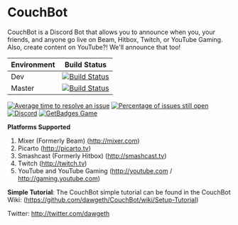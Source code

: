 # CouchBot
CouchBot is a Discord Bot that allows you to announce when you, your friends, and anyone go live on Beam, Hitbox, Twitch, or YouTube Gaming. Also, create content on YouTube?! We'll announce that too!

| Environment | Build Status |
| ----------- | ------------ |
| Dev | [![Build Status](https://ci.appveyor.com/api/projects/status/guyesaow5cft6e0g/branch/dev?svg=true)](https://ci.appveyor.com/project/dawgeth/couchbot) |
| Master | [![Build Status](https://ci.appveyor.com/api/projects/status/guyesaow5cft6e0g/branch/master?svg=true)](https://ci.appveyor.com/project/dawgeth/couchbot) |

[![Average time to resolve an issue](http://isitmaintained.com/badge/resolution/dawgeth/CouchBot.svg)](http://isitmaintained.com/project/dawgeth/CouchBot "Average time to resolve an issue") [![Percentage of issues still open](http://isitmaintained.com/badge/open/dawgeth/CouchBot.svg)](http://isitmaintained.com/project/dawgeth/CouchBot "Percentage of issues still open") [![Discord](https://discordapp.com/api/guilds/263688866978988032/widget.png)](http://discord.couchbot.io) [![GetBadges Game](https://dawgeth-couchbot.getbadges.io/shield/company/dawgeth-couchbot)](https://dawgeth-couchbot.getbadges.io/?ref=shield-game)

**Platforms Supported**
1. Mixer (Formerly Beam) (http://mixer.com)
2. Picarto (http://picarto.tv)
3. Smashcast (Formerly Hitbox) (http://smashcast.tv)
3. Twitch (http://twitch.tv)
4. YouTube and YouTube Gaming (http://youtube.com / http://gaming.youtube.com)

**Simple Tutorial**: 
The CouchBot simple tutorial can be found in the CouchBot Wiki: (https://github.com/dawgeth/CouchBot/wiki/Setup-Tutorial)

Twitter: http://twitter.com/dawgeth

